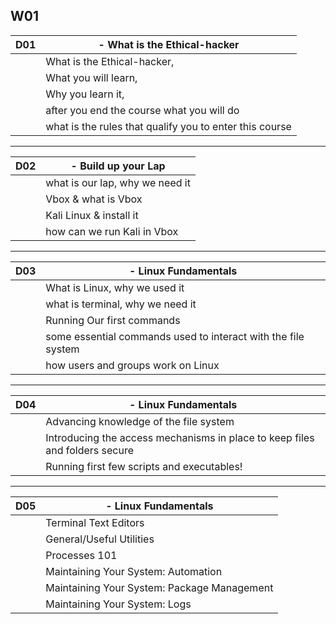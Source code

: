 ## W01

| D01 | -   What is the Ethical-hacker|
|--|--|
|  |  What is the Ethical-hacker,      |
|  | What you will learn, |
|  |  Why you learn it, |
|  | after you end the course what you will do |
|  | what is the rules that qualify you to enter this course |

---

| D02 | -   Build up your Lap|
|--|--|
|  | what is our lap, why we need it  |
|  | Vbox & what is Vbox |
|  | Kali Linux & install it |
|  | how can we run Kali in Vbox |

---
|D03  | -   Linux Fundamentals |
|--|--|
|  | What is Linux, why we used it |
|  | what is terminal, why we need it  |
|  | Running Our first commands |
|  | some essential commands used to interact with the file system |
|  | how users and groups work on Linux |



--- 

| D04  |  -   Linux Fundamentals |
|--|--|
|  |  Advancing knowledge of the file system |
|  | Introducing the access mechanisms in place to keep files and folders secure |
|  | Running first few scripts and executables! |
--- 

| D05 | -   Linux Fundamentals  |
|--|--|
|  | Terminal Text Editors |
|  | General/Useful Utilities |
|  | Processes 101 |
|  | Maintaining Your System: Automation |
|  | Maintaining Your System: Package Management |
|  | Maintaining Your System: Logs |
